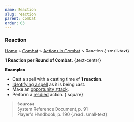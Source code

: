 ```yaml
---
name: Reaction
slug: reaction
parent: combat
order: 03
---
```

### Reaction
[Home](dm-operations-center) > [Combat](combat) > [Actions in Combat](actions-in-combat) > Reaction {.small-text}

**1 Reaction per Round of Combat.** {.text-center}

**Examples**
- Cast a spell with a casting time of **1 reaction**.
- [Identifying a spell](identifying-spells) as it is being cast.
- Make an [opportunity attack](opportunity-attack).
- Perform a [readied](ready) action.
{.square}

> **Sources** <br/>
> System Reference Document, p. 91<br/>
> Player's Handbook, p. 190
{.read .small-text}
